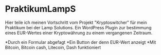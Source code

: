 # PraktikumLampS

Hier teile ich meinen Vortschritt vom Projekt "Kryptoswitcher" für mein Praktikum bei der Lamp Solutions.
Ein WordPress Plugin zur bestimmung eines EUR-Wertes einer Kryptowährung zu einem vergangenen Zeitraum.

*Durch ein Formular abgefagt 
*Ein Button der denn EUR-Wert anzeigt 
*Mit Bitcoin, Bitcoin cash, Litecoin, Dash funktioniert
